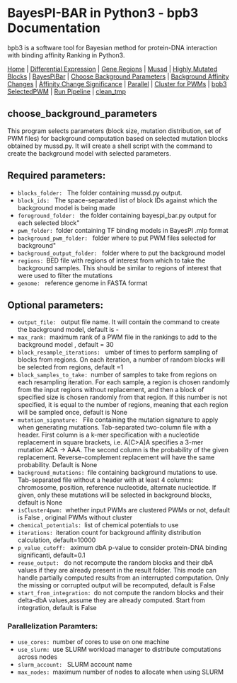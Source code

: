 # BayesPI-BAR in Python3 - bpb3 Documentation

bpb3 is a software tool for Bayesian method for protein-DNA interaction with binding affinity Ranking in Python3.


[Home](index.md) | [Differential Expression](differential_expression.md) | [Gene Regions](gene_regions.md) | [Mussd](mussd.md) | [Highly Mutated Blocks](highly_mutated_blocks.md) | [BayesPiBar](bayespi_bar.md) | [Choose Background Parameters](choose_background_parameters.md) | [Background Affinity Changes](background_affinity_changes.md) | [Affinity Change Significance](affinity_change_significance_test.md) | [Parallel](parallel.md) | [Cluster for PWMs](make_cluster4pwm.md) | [bpb3 SelectedPWM](bpb3selectedPWM.md)  | [Run Pipeline](run_pipeline.md) | [clean_tmp](clean_tmp.md)  


## choose_background_parameters
<p>This program selects parameters (block size, mutation distribution, set of PWM files) for background computation based on selected mutation blocks obtained by mussd.py. It will create a shell script with the command to create the background model with selected parameters.</p>




 ## Required parameters:
<ul>
    <li><code>blocks_folder: </code> The folder containing mussd.py output.</li>
<li><code>block_ids: </code> The space-separated list of block IDs against which the background model is being made</li>
  <li><code>foreground_folder: </code> the folder containing bayespi_bar.py output for each selected block"</li>
<li><code>pwm_folder: </code>folder containing TF binding models in BayesPI .mlp format</li>
  <li><code>background_pwm_folder: </code> folder where to put PWM files selected for background"</li>
    <li><code>background_output_folder: </code> folder where to put the background model</li>
<li><code>regions: </code>BED file with regions of interest from which to take the background samples. This should be similar to regions of interest that were used to filter the mutations</li>
  <li><code>genome: </code> reference genome in FASTA format</li>


</ul>


## Optional parameters:
<ul>
  
  <li><code>output_file: </code> output file name. It will contain the command to create the background model, default is -</li>
<li><code>max_rank: </code>maximum rank of a PWM file in the rankings to add to the background model , default = 30</li>
  <li><code>block_resample_iterations: </code> umber of times to perform sampling of blocks from regions. On each iteration, a number of random blocks will be selected from regions, default =1</li>
<li><code>block_samples_to_take: </code>number of samples to take from regions on each resampling iteration. For each sample, a region is chosen randomly from the input regions without replacement, and then a block of specified size is chosen randomly from that region. If this number is not specified, it is equal to the number of regions, meaning that each region will be sampled once, default is None</li>
  <li><code>mutation_signature: </code> File containing the mutation signature to apply when generating mutations. Tab-separated two-column file with a header. First column is a k-mer specification with a nucleotide replacement in square brackets, i.e. A[C>A]A specifies a 3-mer mutation ACA -> AAA. The second column is the probability of the given replacement. Reverse-complement replacement will have the same probability. Default is None</li>  

 <li><code>background_mutations: </code>file containing background mutations to use. Tab-separated file without a header with at least 4 columns: chromosome, position, reference nucleotide, alternate nucleotide. If given, only these mutations will be selected in background blocks, default is None </li>
<li><code>isCluster4pwm: </code>whether input PWMs are clustered PWMs or not, default is False , original PWMs without cluster</li>
  <li><code>chemical_potentials: </code>list of chemical potentials to use </li>
<li><code>iterations: </code>iteration count for background affinity distribution calculation, default=10000</li>
  <li><code>p_value_cutoff: </code> aximum dbA p-value to consider protein-DNA binding significanti, default=0.1</li>
  <li><code>reuse_output: </code> do not recompute the random blocks and their dbA values if they are already present in the result folder. This mode can handle partially computed results from an interrupted computation. Only the missing or corrupted output will be recomputed, default is False</li>
<li><code>start_from_integration: </code>do not compute the random blocks and their delta-dbA values,assume they are already computed. Start from integration, default is False</li>
</ul>

### Parallelization Paramters:
<ul>
  <li><code>use_cores: </code>number of cores to use on one machine </li>
<li><code>use_slurm: </code>use SLURM workload manager to distribute computations across nodes</li>
  <li><code>slurm_account: </code> SLURM account name</li>
<li><code>max_nodes: </code>maximum number of nodes to allocate when using SLURM</li>

</ul>
